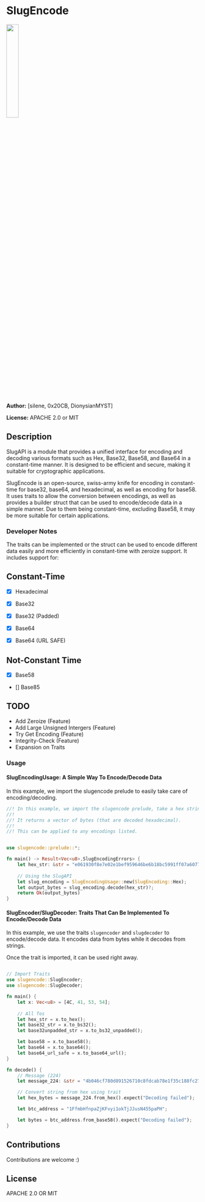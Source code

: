 # SlugEncode

<img height="25%" width="25%" src="https://sileneundula.github.io/Static/Images/imgs/slugcrypt_final-01.png">

**Author:** [silene, 0x20CB, DionysianMYST]

**License:** APACHE 2.0 or MIT

## Description

SlugAPI is a module that provides a unified interface for encoding and decoding various formats such as Hex, Base32, Base58, and Base64 in a constant-time manner. It is designed to be efficient and secure, making it suitable for cryptographic applications.

SlugEncode is an open-source, swiss-army knife for encoding in constant-time for base32, base64, and hexadecimal, as well as encoding for base58. It uses traits to allow the conversion between encodings, as well as provides a builder struct that can be used to encode/decode data in a simple manner. Due to them being constant-time, excluding Base58, it may be more suitable for certain applications.

### Developer Notes

The traits can be implemented or the struct can be used to encode different data easily and more efficiently in constant-time with zeroize support. It includes support for:

## Constant-Time

- [X] Hexadecimal

- [X] Base32

- [X] Base32 (Padded)

- [X] Base64

- [X] Base64 (URL SAFE)


## Not-Constant Time

- [X] Base58

- [] Base85

## TODO

- Add Zeroize (Feature)
- Add Large Unsigned Intergers (Feature)
- Try Get Encoding (Feature)
- Integrity-Check (Feature)
- Expansion on Traits

### Usage

#### SlugEncodingUsage: A Simple Way To Encode/Decode Data

In this example, we import the slugencode prelude to easily take care of encoding/decoding.

```rust
//! In this example, we import the slugencode prelude, take a hex string, and then decode using the "SlugEncodingUsage" struct as opposed to using traits like "TRAIT::SlugEncoder" or "TRAIT::SlugDecoder".
//! 
//! It returns a vector of bytes (that are decoded hexadecimal).
//! 
//! This can be applied to any encodings listed.


use slugencode::prelude::*;

fn main() -> Result<Vec<u8>,SlugEncodingErrors> {
    let hex_str: &str = "e061930f8e7e02e1bef959646be6b18bc5991ff07a60771bb0b8f8f5";
    
    // Using the SlugAPI
    let slug_encoding = SlugEncodingUsage::new(SlugEncoding::Hex);
    let output_bytes = slug_encoding.decode(hex_str)?;
    return Ok(output_bytes)
}

```

#### SlugEncoder/SlugDecoder: Traits That Can Be Implemented To Encode/Decode Data

In this example, we use the traits `slugencoder` and `slugdecoder` to encode/decode data. It encodes data from bytes while it decodes from strings.

Once the trait is imported, it can be used right away.

```rust

// Import Traits
use slugencode::SlugEncoder;
use slugencode::SlugDecoder;

fn main() {
    let x: Vec<u8> = [4C, 41, 53, 54];
    
    // All Tos
    let hex_str = x.to_hex();
    let base32_str = x.to_bs32();
    let base32unpadded_str = x.to_bs32_unpadded();

    let base58 = x.to_base58();
    let base64 = x.to_base64();
    let base64_url_safe = x.to_base64_url();
}

fn decode() {
    // Message (224)
    let message_224: &str = "4b046cf780d891526710c8fdcab78e1f35c188fc278221f330bcaec2";

    // Convert string from hex using trait
    let hex_bytes = message_224.from_hex().expect("Decoding failed");

    let btc_address = "1FfmbHfnpaZjKFvyi1okTjJJusN455paPH";

    let bytes = btc_address.from_base58().expect("Decoding failed");
}
```

## Contributions

Contributions are welcome :)

## License

APACHE 2.0 OR MIT